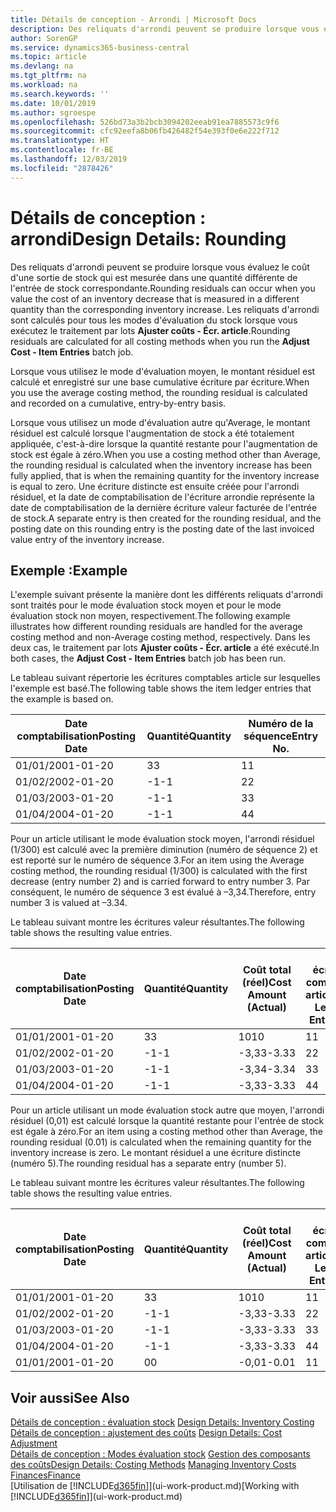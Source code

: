 ```yaml
---
title: Détails de conception - Arrondi | Microsoft Docs
description: Des reliquats d'arrondi peuvent se produire lorsque vous évaluez le coût d'une sortie de stock qui est mesurée dans une quantité différente de l'entrée de stock correspondante. Les reliquats d'arrondi sont calculés pour tous les modes d'évaluation du stock lorsque vous exécutez le traitement par lots **Ajuster coûts - Écr. article**.
author: SorenGP
ms.service: dynamics365-business-central
ms.topic: article
ms.devlang: na
ms.tgt_pltfrm: na
ms.workload: na
ms.search.keywords: ''
ms.date: 10/01/2019
ms.author: sgroespe
ms.openlocfilehash: 526bd73a3b2bcb3094202eeab91ea7885573c9f6
ms.sourcegitcommit: cfc92eefa8b06fb426482f54e393f0e6e222f712
ms.translationtype: HT
ms.contentlocale: fr-BE
ms.lasthandoff: 12/03/2019
ms.locfileid: "2878426"
---
```

# <a name="design-details-rounding"></a><span data-ttu-id="b1cbf-104">Détails de conception : arrondi</span><span class="sxs-lookup"><span data-stu-id="b1cbf-104">Design Details: Rounding</span></span>
<span data-ttu-id="b1cbf-105">Des reliquats d'arrondi peuvent se produire lorsque vous évaluez le coût d'une sortie de stock qui est mesurée dans une quantité différente de l'entrée de stock correspondante.</span><span class="sxs-lookup"><span data-stu-id="b1cbf-105">Rounding residuals can occur when you value the cost of an inventory decrease that is measured in a different quantity than the corresponding inventory increase.</span></span> <span data-ttu-id="b1cbf-106">Les reliquats d'arrondi sont calculés pour tous les modes d'évaluation du stock lorsque vous exécutez le traitement par lots **Ajuster coûts - Écr. article**.</span><span class="sxs-lookup"><span data-stu-id="b1cbf-106">Rounding residuals are calculated for all costing methods when you run the **Adjust Cost - Item Entries** batch job.</span></span>  

 <span data-ttu-id="b1cbf-107">Lorsque vous utilisez le mode d'évaluation moyen, le montant résiduel est calculé et enregistré sur une base cumulative écriture par écriture.</span><span class="sxs-lookup"><span data-stu-id="b1cbf-107">When you use the average costing method, the rounding residual is calculated and recorded on a cumulative, entry-by-entry basis.</span></span>  

 <span data-ttu-id="b1cbf-108">Lorsque vous utilisez un mode d'évaluation autre qu'Average, le montant résiduel est calculé lorsque l'augmentation de stock a été totalement appliquée, c'est-à-dire lorsque la quantité restante pour l'augmentation de stock est égale à zéro.</span><span class="sxs-lookup"><span data-stu-id="b1cbf-108">When you use a costing method other than Average, the rounding residual is calculated when the inventory increase has been fully applied, that is when the remaining quantity for the inventory increase is equal to zero.</span></span> <span data-ttu-id="b1cbf-109">Une écriture distincte est ensuite créée pour l'arrondi résiduel, et la date de comptabilisation de l'écriture arrondie représente la date de comptabilisation de la dernière écriture valeur facturée de l'entrée de stock.</span><span class="sxs-lookup"><span data-stu-id="b1cbf-109">A separate entry is then created for the rounding residual, and the posting date on this rounding entry is the posting date of the last invoiced value entry of the inventory increase.</span></span>  

## <a name="example"></a><span data-ttu-id="b1cbf-110">Exemple :</span><span class="sxs-lookup"><span data-stu-id="b1cbf-110">Example</span></span>  
 <span data-ttu-id="b1cbf-111">L'exemple suivant présente la manière dont les différents reliquats d'arrondi sont traités pour le mode évaluation stock moyen et pour le mode évaluation stock non moyen, respectivement.</span><span class="sxs-lookup"><span data-stu-id="b1cbf-111">The following example illustrates how different rounding residuals are handled for the average costing method and non-Average costing method, respectively.</span></span> <span data-ttu-id="b1cbf-112">Dans les deux cas, le traitement par lots **Ajuster coûts - Écr. article** a été exécuté.</span><span class="sxs-lookup"><span data-stu-id="b1cbf-112">In both cases, the **Adjust Cost - Item Entries** batch job has been run.</span></span>  

 <span data-ttu-id="b1cbf-113">Le tableau suivant répertorie les écritures comptables article sur lesquelles l'exemple est basé.</span><span class="sxs-lookup"><span data-stu-id="b1cbf-113">The following table shows the item ledger entries that the example is based on.</span></span>  

|<span data-ttu-id="b1cbf-114">Date comptabilisation</span><span class="sxs-lookup"><span data-stu-id="b1cbf-114">Posting Date</span></span>|<span data-ttu-id="b1cbf-115">Quantité</span><span class="sxs-lookup"><span data-stu-id="b1cbf-115">Quantity</span></span>|<span data-ttu-id="b1cbf-116">Numéro de la séquence</span><span class="sxs-lookup"><span data-stu-id="b1cbf-116">Entry No.</span></span>|  
|------------------|--------------|---------------|  
|<span data-ttu-id="b1cbf-117">01/01/20</span><span class="sxs-lookup"><span data-stu-id="b1cbf-117">01-01-20</span></span>|<span data-ttu-id="b1cbf-118">3</span><span class="sxs-lookup"><span data-stu-id="b1cbf-118">3</span></span>|<span data-ttu-id="b1cbf-119">1</span><span class="sxs-lookup"><span data-stu-id="b1cbf-119">1</span></span>|  
|<span data-ttu-id="b1cbf-120">01/02/20</span><span class="sxs-lookup"><span data-stu-id="b1cbf-120">02-01-20</span></span>|<span data-ttu-id="b1cbf-121">-1</span><span class="sxs-lookup"><span data-stu-id="b1cbf-121">-1</span></span>|<span data-ttu-id="b1cbf-122">2</span><span class="sxs-lookup"><span data-stu-id="b1cbf-122">2</span></span>|  
|<span data-ttu-id="b1cbf-123">01/03/20</span><span class="sxs-lookup"><span data-stu-id="b1cbf-123">03-01-20</span></span>|<span data-ttu-id="b1cbf-124">-1</span><span class="sxs-lookup"><span data-stu-id="b1cbf-124">-1</span></span>|<span data-ttu-id="b1cbf-125">3</span><span class="sxs-lookup"><span data-stu-id="b1cbf-125">3</span></span>|  
|<span data-ttu-id="b1cbf-126">01/04/20</span><span class="sxs-lookup"><span data-stu-id="b1cbf-126">04-01-20</span></span>|<span data-ttu-id="b1cbf-127">-1</span><span class="sxs-lookup"><span data-stu-id="b1cbf-127">-1</span></span>|<span data-ttu-id="b1cbf-128">4</span><span class="sxs-lookup"><span data-stu-id="b1cbf-128">4</span></span>|  

 <span data-ttu-id="b1cbf-129">Pour un article utilisant le mode évaluation stock moyen, l'arrondi résiduel (1/300) est calculé avec la première diminution (numéro de séquence 2) et est reporté sur le numéro de séquence 3.</span><span class="sxs-lookup"><span data-stu-id="b1cbf-129">For an item using the Average costing method, the rounding residual (1/300) is calculated with the first decrease (entry number 2) and is carried forward to entry number 3.</span></span> <span data-ttu-id="b1cbf-130">Par conséquent, le numéro de séquence 3 est évalué à –3,34.</span><span class="sxs-lookup"><span data-stu-id="b1cbf-130">Therefore, entry number 3 is valued at –3.34.</span></span>  

 <span data-ttu-id="b1cbf-131">Le tableau suivant montre les écritures valeur résultantes.</span><span class="sxs-lookup"><span data-stu-id="b1cbf-131">The following table shows the resulting value entries.</span></span>  

|<span data-ttu-id="b1cbf-132">Date comptabilisation</span><span class="sxs-lookup"><span data-stu-id="b1cbf-132">Posting Date</span></span>|<span data-ttu-id="b1cbf-133">Quantité</span><span class="sxs-lookup"><span data-stu-id="b1cbf-133">Quantity</span></span>|<span data-ttu-id="b1cbf-134">Coût total (réel)</span><span class="sxs-lookup"><span data-stu-id="b1cbf-134">Cost Amount (Actual)</span></span>|<span data-ttu-id="b1cbf-135">N° écriture comptable article</span><span class="sxs-lookup"><span data-stu-id="b1cbf-135">Item Ledger Entry No.</span></span>|<span data-ttu-id="b1cbf-136">Numéro de la séquence</span><span class="sxs-lookup"><span data-stu-id="b1cbf-136">Entry No.</span></span>|  
|------------------|--------------|----------------------------|---------------------------|---------------|  
|<span data-ttu-id="b1cbf-137">01/01/20</span><span class="sxs-lookup"><span data-stu-id="b1cbf-137">01-01-20</span></span>|<span data-ttu-id="b1cbf-138">3</span><span class="sxs-lookup"><span data-stu-id="b1cbf-138">3</span></span>|<span data-ttu-id="b1cbf-139">10</span><span class="sxs-lookup"><span data-stu-id="b1cbf-139">10</span></span>|<span data-ttu-id="b1cbf-140">1</span><span class="sxs-lookup"><span data-stu-id="b1cbf-140">1</span></span>|<span data-ttu-id="b1cbf-141">1</span><span class="sxs-lookup"><span data-stu-id="b1cbf-141">1</span></span>|  
|<span data-ttu-id="b1cbf-142">01/02/20</span><span class="sxs-lookup"><span data-stu-id="b1cbf-142">02-01-20</span></span>|<span data-ttu-id="b1cbf-143">-1</span><span class="sxs-lookup"><span data-stu-id="b1cbf-143">-1</span></span>|<span data-ttu-id="b1cbf-144">-3,33</span><span class="sxs-lookup"><span data-stu-id="b1cbf-144">-3.33</span></span>|<span data-ttu-id="b1cbf-145">2</span><span class="sxs-lookup"><span data-stu-id="b1cbf-145">2</span></span>|<span data-ttu-id="b1cbf-146">2</span><span class="sxs-lookup"><span data-stu-id="b1cbf-146">2</span></span>|  
|<span data-ttu-id="b1cbf-147">01/03/20</span><span class="sxs-lookup"><span data-stu-id="b1cbf-147">03-01-20</span></span>|<span data-ttu-id="b1cbf-148">-1</span><span class="sxs-lookup"><span data-stu-id="b1cbf-148">-1</span></span>|<span data-ttu-id="b1cbf-149">-3,34</span><span class="sxs-lookup"><span data-stu-id="b1cbf-149">-3.34</span></span>|<span data-ttu-id="b1cbf-150">3</span><span class="sxs-lookup"><span data-stu-id="b1cbf-150">3</span></span>|<span data-ttu-id="b1cbf-151">3</span><span class="sxs-lookup"><span data-stu-id="b1cbf-151">3</span></span>|  
|<span data-ttu-id="b1cbf-152">01/04/20</span><span class="sxs-lookup"><span data-stu-id="b1cbf-152">04-01-20</span></span>|<span data-ttu-id="b1cbf-153">-1</span><span class="sxs-lookup"><span data-stu-id="b1cbf-153">-1</span></span>|<span data-ttu-id="b1cbf-154">-3,33</span><span class="sxs-lookup"><span data-stu-id="b1cbf-154">-3.33</span></span>|<span data-ttu-id="b1cbf-155">4</span><span class="sxs-lookup"><span data-stu-id="b1cbf-155">4</span></span>|<span data-ttu-id="b1cbf-156">4</span><span class="sxs-lookup"><span data-stu-id="b1cbf-156">4</span></span>|  

 <span data-ttu-id="b1cbf-157">Pour un article utilisant un mode évaluation stock autre que moyen, l'arrondi résiduel (0,01) est calculé lorsque la quantité restante pour l'entrée de stock est égale à zéro.</span><span class="sxs-lookup"><span data-stu-id="b1cbf-157">For an item using a costing method other than Average, the rounding residual (0.01) is calculated when the remaining quantity for the inventory increase is zero.</span></span> <span data-ttu-id="b1cbf-158">Le montant résiduel a une écriture distincte (numéro 5).</span><span class="sxs-lookup"><span data-stu-id="b1cbf-158">The rounding residual has a separate entry (number 5).</span></span>  

 <span data-ttu-id="b1cbf-159">Le tableau suivant montre les écritures valeur résultantes.</span><span class="sxs-lookup"><span data-stu-id="b1cbf-159">The following table shows the resulting value entries.</span></span>  

|<span data-ttu-id="b1cbf-160">Date comptabilisation</span><span class="sxs-lookup"><span data-stu-id="b1cbf-160">Posting Date</span></span>|<span data-ttu-id="b1cbf-161">Quantité</span><span class="sxs-lookup"><span data-stu-id="b1cbf-161">Quantity</span></span>|<span data-ttu-id="b1cbf-162">Coût total (réel)</span><span class="sxs-lookup"><span data-stu-id="b1cbf-162">Cost Amount (Actual)</span></span>|<span data-ttu-id="b1cbf-163">N° écriture comptable article</span><span class="sxs-lookup"><span data-stu-id="b1cbf-163">Item Ledger Entry No.</span></span>|<span data-ttu-id="b1cbf-164">Numéro de la séquence</span><span class="sxs-lookup"><span data-stu-id="b1cbf-164">Entry No.</span></span>|  
|------------------|--------------|----------------------------|---------------------------|---------------|  
|<span data-ttu-id="b1cbf-165">01/01/20</span><span class="sxs-lookup"><span data-stu-id="b1cbf-165">01-01-20</span></span>|<span data-ttu-id="b1cbf-166">3</span><span class="sxs-lookup"><span data-stu-id="b1cbf-166">3</span></span>|<span data-ttu-id="b1cbf-167">10</span><span class="sxs-lookup"><span data-stu-id="b1cbf-167">10</span></span>|<span data-ttu-id="b1cbf-168">1</span><span class="sxs-lookup"><span data-stu-id="b1cbf-168">1</span></span>|<span data-ttu-id="b1cbf-169">1</span><span class="sxs-lookup"><span data-stu-id="b1cbf-169">1</span></span>|  
|<span data-ttu-id="b1cbf-170">01/02/20</span><span class="sxs-lookup"><span data-stu-id="b1cbf-170">02-01-20</span></span>|<span data-ttu-id="b1cbf-171">-1</span><span class="sxs-lookup"><span data-stu-id="b1cbf-171">-1</span></span>|<span data-ttu-id="b1cbf-172">-3,33</span><span class="sxs-lookup"><span data-stu-id="b1cbf-172">-3.33</span></span>|<span data-ttu-id="b1cbf-173">2</span><span class="sxs-lookup"><span data-stu-id="b1cbf-173">2</span></span>|<span data-ttu-id="b1cbf-174">2</span><span class="sxs-lookup"><span data-stu-id="b1cbf-174">2</span></span>|  
|<span data-ttu-id="b1cbf-175">01/03/20</span><span class="sxs-lookup"><span data-stu-id="b1cbf-175">03-01-20</span></span>|<span data-ttu-id="b1cbf-176">-1</span><span class="sxs-lookup"><span data-stu-id="b1cbf-176">-1</span></span>|<span data-ttu-id="b1cbf-177">-3,33</span><span class="sxs-lookup"><span data-stu-id="b1cbf-177">-3.33</span></span>|<span data-ttu-id="b1cbf-178">3</span><span class="sxs-lookup"><span data-stu-id="b1cbf-178">3</span></span>|<span data-ttu-id="b1cbf-179">3</span><span class="sxs-lookup"><span data-stu-id="b1cbf-179">3</span></span>|  
|<span data-ttu-id="b1cbf-180">01/04/20</span><span class="sxs-lookup"><span data-stu-id="b1cbf-180">04-01-20</span></span>|<span data-ttu-id="b1cbf-181">-1</span><span class="sxs-lookup"><span data-stu-id="b1cbf-181">-1</span></span>|<span data-ttu-id="b1cbf-182">-3,33</span><span class="sxs-lookup"><span data-stu-id="b1cbf-182">-3.33</span></span>|<span data-ttu-id="b1cbf-183">4</span><span class="sxs-lookup"><span data-stu-id="b1cbf-183">4</span></span>|<span data-ttu-id="b1cbf-184">4</span><span class="sxs-lookup"><span data-stu-id="b1cbf-184">4</span></span>|  
|<span data-ttu-id="b1cbf-185">01/01/20</span><span class="sxs-lookup"><span data-stu-id="b1cbf-185">01-01-20</span></span>|<span data-ttu-id="b1cbf-186">0</span><span class="sxs-lookup"><span data-stu-id="b1cbf-186">0</span></span>|<span data-ttu-id="b1cbf-187">-0,01</span><span class="sxs-lookup"><span data-stu-id="b1cbf-187">-0.01</span></span>|<span data-ttu-id="b1cbf-188">1</span><span class="sxs-lookup"><span data-stu-id="b1cbf-188">1</span></span>|<span data-ttu-id="b1cbf-189">5</span><span class="sxs-lookup"><span data-stu-id="b1cbf-189">5</span></span>|  

## <a name="see-also"></a><span data-ttu-id="b1cbf-190">Voir aussi</span><span class="sxs-lookup"><span data-stu-id="b1cbf-190">See Also</span></span>  
 <span data-ttu-id="b1cbf-191">[Détails de conception : évaluation stock](design-details-inventory-costing.md) </span><span class="sxs-lookup"><span data-stu-id="b1cbf-191">[Design Details: Inventory Costing](design-details-inventory-costing.md) </span></span>  
 <span data-ttu-id="b1cbf-192">[Détails de conception : ajustement des coûts](design-details-cost-adjustment.md) </span><span class="sxs-lookup"><span data-stu-id="b1cbf-192">[Design Details: Cost Adjustment](design-details-cost-adjustment.md) </span></span>  
 <span data-ttu-id="b1cbf-193">[Détails de conception : Modes évaluation stock](design-details-costing-methods.md) [Gestion des composants des coûts](finance-manage-inventory-costs.md)</span><span class="sxs-lookup"><span data-stu-id="b1cbf-193">[Design Details: Costing Methods](design-details-costing-methods.md) [Managing Inventory Costs](finance-manage-inventory-costs.md)</span></span>  
 [<span data-ttu-id="b1cbf-194">Finances</span><span class="sxs-lookup"><span data-stu-id="b1cbf-194">Finance</span></span>](finance.md)  
 <span data-ttu-id="b1cbf-195">[Utilisation de [!INCLUDE[d365fin](includes/d365fin_md.md)]](ui-work-product.md)</span><span class="sxs-lookup"><span data-stu-id="b1cbf-195">[Working with [!INCLUDE[d365fin](includes/d365fin_md.md)]](ui-work-product.md)</span></span>
